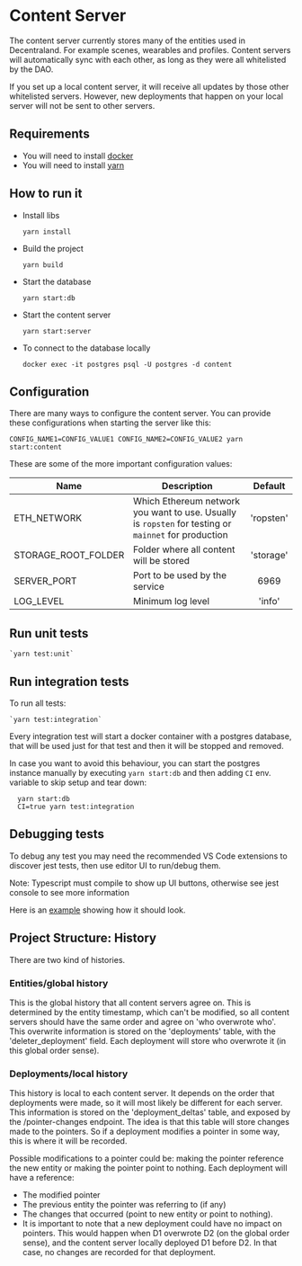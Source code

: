 # Content Server

The content server currently stores many of the entities used in Decentraland. For example scenes, wearables and profiles. Content servers will automatically sync with each other, as long as they were all whitelisted by the DAO.

If you set up a local content server, it will receive all updates by those other whitelisted servers. However, new deployments that happen on your local server will not be sent to other servers.

## Requirements

- You will need to install [docker](https://docs.docker.com/get-docker/)
- You will need to install [yarn](https://classic.yarnpkg.com/en/docs/install/)

## How to run it

- Install libs

  `yarn install`

- Build the project

  `yarn build`

- Start the database

  `yarn start:db`

- Start the content server

  `yarn start:server`

- To connect to the database locally

  `docker exec -it postgres psql -U postgres -d content`

## Configuration

There are many ways to configure the content server. You can provide these configurations when starting the server like this:

`CONFIG_NAME1=CONFIG_VALUE1 CONFIG_NAME2=CONFIG_VALUE2 yarn start:content`

These are some of the more important configuration values:

| Name                | Description                                                                                          |  Default  |
| ------------------- | ---------------------------------------------------------------------------------------------------- | :-------: |
| ETH_NETWORK         | Which Ethereum network you want to use. Usually is `ropsten` for testing or `mainnet` for production | 'ropsten' |
| STORAGE_ROOT_FOLDER | Folder where all content will be stored                                                              | 'storage' |
| SERVER_PORT         | Port to be used by the service                                                                       |   6969    |
| LOG_LEVEL           | Minimum log level                                                                                    |  'info'   |

## Run unit tests

    `yarn test:unit`

## Run integration tests

To run all tests:

    `yarn test:integration`

Every integration test will start a docker container with a postgres database, that will be used just for that test and then it will be stopped and removed.

In case you want to avoid this behaviour, you can start the postgres instance manually by executing `yarn start:db` and then adding `CI` env. variable to skip setup and tear down:

```
  yarn start:db
  CI=true yarn test:integration
```

## Debugging tests

To debug any test you may need the recommended VS Code extensions to discover jest tests, then use editor UI to run/debug them.

Note: Typescript must compile to show up UI buttons, otherwise see jest console to see more information

Here is an [example](https://user-images.githubusercontent.com/7695773/135918419-7417b26a-f4e9-4a14-96ae-22785c414b9e.gif) showing how it should look.

## Project Structure: History

There are two kind of histories.

### Entities/global history

This is the global history that all content servers agree on. This is determined by the entity timestamp, which can't be modified,
so all content servers should have the same order and agree on 'who overwrote who'. This overwrite information is stored
on the 'deployments' table, with the 'deleter_deployment' field. Each deployment will store who overwrote it (in this global order sense).

### Deployments/local history

This history is local to each content server. It depends on the order that deployments were made, so it will most likely be different for each server. This information is stored on the 'deployment_deltas' table, and exposed by the /pointer-changes endpoint. The idea is that this table will store changes made to the pointers. So if a deployment modifies a pointer in some way, this is where it will be recorded.

Possible modifications to a pointer could be: making the pointer reference the new entity or making the pointer point to nothing. Each deployment will have a reference:

- The modified pointer
- The previous entity the pointer was referring to (if any)
- The changes that occurred (point to new entity or point to nothing).
- It is important to note that a new deployment could have no impact on pointers. This would happen when D1 overwrote D2 (on the global order sense), and the content server locally deployed D1 before D2. In that case, no changes are recorded for that deployment.
